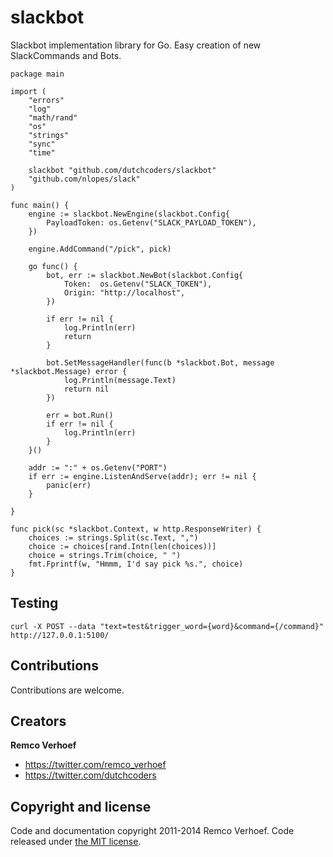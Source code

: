 # slackbot
Slackbot implementation library for Go. Easy creation of new SlackCommands and Bots.

```
package main

import (
    "errors"
    "log"
    "math/rand"
    "os"
    "strings"
    "sync"
    "time"

    slackbot "github.com/dutchcoders/slackbot"
    "github.com/nlopes/slack"
)

func main() {
    engine := slackbot.NewEngine(slackbot.Config{
        PayloadToken: os.Getenv("SLACK_PAYLOAD_TOKEN"),
    })

    engine.AddCommand("/pick", pick)

    go func() {
        bot, err := slackbot.NewBot(slackbot.Config{
            Token:  os.Getenv("SLACK_TOKEN"),
            Origin: "http://localhost",
        })

        if err != nil {
            log.Println(err)
            return
        }

        bot.SetMessageHandler(func(b *slackbot.Bot, message *slackbot.Message) error {
            log.Println(message.Text)
            return nil
        })

        err = bot.Run()
        if err != nil {
            log.Println(err)
        }
    }()

    addr := ":" + os.Getenv("PORT")
    if err := engine.ListenAndServe(addr); err != nil {
        panic(err)
    }

}

func pick(sc *slackbot.Context, w http.ResponseWriter) {
    choices := strings.Split(sc.Text, ",")
    choice := choices[rand.Intn(len(choices))]
    choice = strings.Trim(choice, " ")
    fmt.Fprintf(w, "Hmmm, I'd say pick %s.", choice)
}
```

## Testing

```
curl -X POST --data "text=test&trigger_word={word}&command={/command}" http://127.0.0.1:5100/
```

## Contributions

Contributions are welcome.

## Creators

**Remco Verhoef**
- <https://twitter.com/remco_verhoef>
- <https://twitter.com/dutchcoders>

## Copyright and license

Code and documentation copyright 2011-2014 Remco Verhoef.
Code released under [the MIT license](LICENSE).
